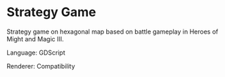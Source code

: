 # Strategy Game

Strategy game on hexagonal map based on battle gameplay in Heroes of Might and Magic III.

Language: GDScript

Renderer: Compatibility

